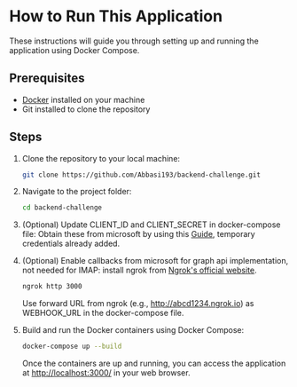 # How to Run This Application

These instructions will guide you through setting up and running the application using Docker Compose.

## Prerequisites

- [Docker](https://www.docker.com/) installed on your machine
- Git installed to clone the repository

## Steps

1. Clone the repository to your local machine:
   ```bash
   git clone https://github.com/Abbasi193/backend-challenge.git
   ```

2. Navigate to the project folder:
   ```bash
   cd backend-challenge
   ```
   
3. (Optional) Update CLIENT_ID and CLIENT_SECRET in docker-compose file:
   Obtain these from microsoft by using this [Guide](https://github.com/Abbasi193/backend-challenge/wiki/Register-application-with-microsoft-azure), temporary credentials already added.


4. (Optional) Enable callbacks from microsoft for graph api implementation, not needed for IMAP:
   install ngrok from [Ngrok's official website](https://ngrok.com/docs/getting-started/).
   ```bash
   ngrok http 3000
   ```

   Use forward URL from ngrok (e.g., http://abcd1234.ngrok.io) as WEBHOOK_URL in the docker-compose file.
  
5. Build and run the Docker containers using Docker Compose:
   ```bash
   docker-compose up --build
   ```

   Once the containers are up and running, you can access the application at [http://localhost:3000/](http://localhost:3000/) in your web browser.
